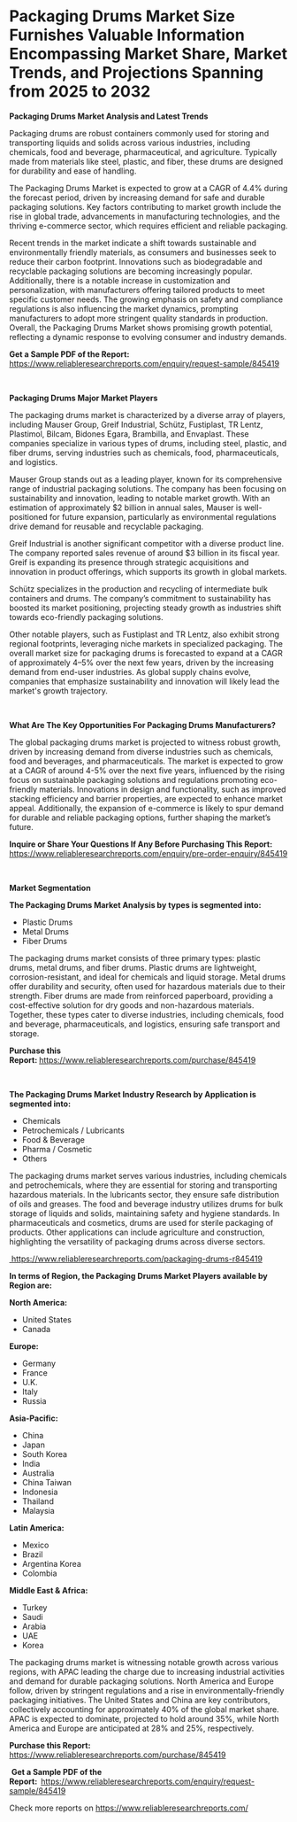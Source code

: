 <p><h1>Packaging Drums Market Size Furnishes Valuable Information Encompassing Market Share, Market Trends, and Projections Spanning from 2025 to 2032</h1></p><p><strong>Packaging Drums Market Analysis and Latest Trends</strong></p>
<p><p>Packaging drums are robust containers commonly used for storing and transporting liquids and solids across various industries, including chemicals, food and beverage, pharmaceutical, and agriculture. Typically made from materials like steel, plastic, and fiber, these drums are designed for durability and ease of handling.</p><p>The Packaging Drums Market is expected to grow at a CAGR of 4.4% during the forecast period, driven by increasing demand for safe and durable packaging solutions. Key factors contributing to market growth include the rise in global trade, advancements in manufacturing technologies, and the thriving e-commerce sector, which requires efficient and reliable packaging.</p><p>Recent trends in the market indicate a shift towards sustainable and environmentally friendly materials, as consumers and businesses seek to reduce their carbon footprint. Innovations such as biodegradable and recyclable packaging solutions are becoming increasingly popular. Additionally, there is a notable increase in customization and personalization, with manufacturers offering tailored products to meet specific customer needs. The growing emphasis on safety and compliance regulations is also influencing the market dynamics, prompting manufacturers to adopt more stringent quality standards in production. Overall, the Packaging Drums Market shows promising growth potential, reflecting a dynamic response to evolving consumer and industry demands.</p></p>
<p><strong>Get a Sample PDF of the Report:&nbsp;</strong> <a href="https://www.reliableresearchreports.com/enquiry/request-sample/845419?utm_campaign=3060&utm_medium=2&utm_source=Github&utm_content=ia&utm_term=09042025&utm_id=packaging-drums">https://www.reliableresearchreports.com/enquiry/request-sample/845419</a></p>
<p>&nbsp;</p>
<p><strong>Packaging Drums Major Market Players</strong></p>
<p><p>The packaging drums market is characterized by a diverse array of players, including Mauser Group, Greif Industrial, Schütz, Fustiplast, TR Lentz, Plastimol, Bilcam, Bidones Egara, Brambilla, and Envaplast. These companies specialize in various types of drums, including steel, plastic, and fiber drums, serving industries such as chemicals, food, pharmaceuticals, and logistics.</p><p>Mauser Group stands out as a leading player, known for its comprehensive range of industrial packaging solutions. The company has been focusing on sustainability and innovation, leading to notable market growth. With an estimation of approximately $2 billion in annual sales, Mauser is well-positioned for future expansion, particularly as environmental regulations drive demand for reusable and recyclable packaging.</p><p>Greif Industrial is another significant competitor with a diverse product line. The company reported sales revenue of around $3 billion in its fiscal year. Greif is expanding its presence through strategic acquisitions and innovation in product offerings, which supports its growth in global markets.</p><p>Schütz specializes in the production and recycling of intermediate bulk containers and drums. The company’s commitment to sustainability has boosted its market positioning, projecting steady growth as industries shift towards eco-friendly packaging solutions.</p><p>Other notable players, such as Fustiplast and TR Lentz, also exhibit strong regional footprints, leveraging niche markets in specialized packaging. The overall market size for packaging drums is forecasted to expand at a CAGR of approximately 4–5% over the next few years, driven by the increasing demand from end-user industries. As global supply chains evolve, companies that emphasize sustainability and innovation will likely lead the market's growth trajectory.</p></p>
<p>&nbsp;</p>
<p><strong>What Are The Key Opportunities For Packaging Drums Manufacturers?</strong></p>
<p><p>The global packaging drums market is projected to witness robust growth, driven by increasing demand from diverse industries such as chemicals, food and beverages, and pharmaceuticals. The market is expected to grow at a CAGR of around 4-5% over the next five years, influenced by the rising focus on sustainable packaging solutions and regulations promoting eco-friendly materials. Innovations in design and functionality, such as improved stacking efficiency and barrier properties, are expected to enhance market appeal. Additionally, the expansion of e-commerce is likely to spur demand for durable and reliable packaging options, further shaping the market’s future.</p></p>
<p><strong>Inquire or Share Your Questions If Any Before Purchasing This Report:</strong> <a href="https://www.reliableresearchreports.com/enquiry/pre-order-enquiry/845419?utm_campaign=3060&utm_medium=2&utm_source=Github&utm_content=ia&utm_term=09042025&utm_id=packaging-drums">https://www.reliableresearchreports.com/enquiry/pre-order-enquiry/845419</a></p>
<p>&nbsp;</p>
<p><strong>Market Segmentation</strong></p>
<p><strong>The Packaging Drums Market Analysis by types is segmented into:</strong></p>
<p><ul><li>Plastic Drums</li><li>Metal Drums</li><li>Fiber Drums</li></ul></p>
<p><p>The packaging drums market consists of three primary types: plastic drums, metal drums, and fiber drums. Plastic drums are lightweight, corrosion-resistant, and ideal for chemicals and liquid storage. Metal drums offer durability and security, often used for hazardous materials due to their strength. Fiber drums are made from reinforced paperboard, providing a cost-effective solution for dry goods and non-hazardous materials. Together, these types cater to diverse industries, including chemicals, food and beverage, pharmaceuticals, and logistics, ensuring safe transport and storage.</p></p>
<p><strong>Purchase this Report:&nbsp;</strong><a href="https://www.reliableresearchreports.com/purchase/845419?utm_campaign=3060&utm_medium=2&utm_source=Github&utm_content=ia&utm_term=09042025&utm_id=packaging-drums">https://www.reliableresearchreports.com/purchase/845419</a></p>
<p>&nbsp;</p>
<p><strong>The Packaging Drums Market Industry Research by Application is segmented into:</strong></p>
<p><ul><li>Chemicals</li><li>Petrochemicals / Lubricants</li><li>Food & Beverage</li><li>Pharma / Cosmetic</li><li>Others</li></ul></p>
<p><p>The packaging drums market serves various industries, including chemicals and petrochemicals, where they are essential for storing and transporting hazardous materials. In the lubricants sector, they ensure safe distribution of oils and greases. The food and beverage industry utilizes drums for bulk storage of liquids and solids, maintaining safety and hygiene standards. In pharmaceuticals and cosmetics, drums are used for sterile packaging of products. Other applications can include agriculture and construction, highlighting the versatility of packaging drums across diverse sectors.</p></p>
<p><a href="https://www.reliableresearchreports.com/packaging-drums-r845419?utm_campaign=3060&utm_medium=2&utm_source=Github&utm_content=ia&utm_term=09042025&utm_id=packaging-drums">&nbsp;https://www.reliableresearchreports.com/packaging-drums-r845419</a></p>
<p><strong>In terms of Region, the Packaging Drums Market Players available by Region are:</strong></p>
<p>
    <p> <strong> North America: </strong>
        <ul>
            <li>United States</li>
            <li>Canada</li>
        </ul>
        </p> 
    <p> <strong> Europe: </strong>
        <ul>
            <li>Germany</li>
            <li>France</li>
            <li>U.K.</li>
            <li>Italy</li>
            <li>Russia</li>
        </ul>
        </p> 
    <p> <strong> Asia-Pacific: </strong>
        <ul>
            <li>China</li>
            <li>Japan</li>
            <li>South Korea</li>
            <li>India</li>
            <li>Australia</li>
            <li>China Taiwan</li>
            <li>Indonesia</li>
            <li>Thailand</li>
            <li>Malaysia</li>
        </ul>
        </p> 
    <p> <strong> Latin America: </strong>
        <ul>
            <li>Mexico</li>
            <li>Brazil</li>
            <li>Argentina Korea</li>
            <li>Colombia</li>
        </ul>
        </p> 
    <p> <strong> Middle East & Africa: </strong>
        <ul>
            <li>Turkey</li>
            <li>Saudi</li>
            <li>Arabia</li>
            <li>UAE</li>
            <li>Korea</li>
        </ul>
    </p>
    </p>
<p><p>The packaging drums market is witnessing notable growth across various regions, with APAC leading the charge due to increasing industrial activities and demand for durable packaging solutions. North America and Europe follow, driven by stringent regulations and a rise in environmentally-friendly packaging initiatives. The United States and China are key contributors, collectively accounting for approximately 40% of the global market share. APAC is expected to dominate, projected to hold around 35%, while North America and Europe are anticipated at 28% and 25%, respectively.</p></p>
<p><strong>Purchase this Report: </strong><a href="https://www.reliableresearchreports.com/purchase/845419?utm_campaign=3060&utm_medium=2&utm_source=Github&utm_content=ia&utm_term=09042025&utm_id=packaging-drums">https://www.reliableresearchreports.com/purchase/845419</a></p>
<p>&nbsp;<strong>Get a Sample PDF of the Report:&nbsp;&nbsp;</strong><a href="https://www.reliableresearchreports.com/enquiry/request-sample/845419?utm_campaign=3060&utm_medium=2&utm_source=Github&utm_content=ia&utm_term=09042025&utm_id=packaging-drums">https://www.reliableresearchreports.com/enquiry/request-sample/845419</a></p>
<p><strong></strong></p>
<p>Check more reports on <a href="https://www.reliableresearchreports.com/?utm_campaign=3060&utm_medium=2&utm_source=Github&utm_content=ia&utm_term=09042025&utm_id=packaging-drums">https://www.reliableresearchreports.com/</a></p>
